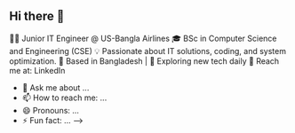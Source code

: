 ## Hi there 👋

👨‍💻 Junior IT Engineer @ US-Bangla Airlines
🎓 BSc in Computer Science and Engineering (CSE)
💡 Passionate about IT solutions, coding, and system optimization.
📍 Based in Bangladesh | 🚀 Exploring new tech daily
📧 Reach me at: LinkedIn


- 💬 Ask me about ...
- 📫 How to reach me: ...
- 😄 Pronouns: ...
- ⚡ Fun fact: ...
-->
